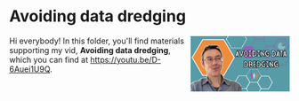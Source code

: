 # Avoiding data dredging
[<img src="dredging thumb new.png" align="right" height="100" />](<https://youtu.be/D-6Auei1U9Q>)

Hi everybody! In this folder, you'll find materials supporting my vid, **Avoiding data dredging**, which you can find at <https://youtu.be/D-6Auei1U9Q>. 

